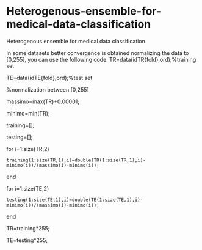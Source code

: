 # Heterogenous-ensemble-for-medical-data-classification
Heterogenous ensemble for medical data classification

In some datasets better convergence is obtained normalizing the data to [0,255], you can use the following code:
TR=data(idTR{fold},ord);%training set

TE=data(idTE{fold},ord);%test set

          
%normalization between [0,255]

massimo=max(TR)+0.00001;

minimo=min(TR);

training=[];

testing=[];

for i=1:size(TR,2)

    training(1:size(TR,1),i)=double(TR(1:size(TR,1),i)-minimo(i))/(massimo(i)-minimo(i));
    
end

for i=1:size(TE,2)

    testing(1:size(TE,1),i)=double(TE(1:size(TE,1),i)-minimo(i))/(massimo(i)-minimo(i));
    
end

TR=training*255;

TE=testing*255;

